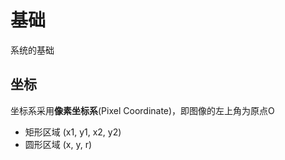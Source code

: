 # 基础

系统的基础

## 坐标

坐标系采用**像素坐标系**(Pixel Coordinate)，即图像的左上角为原点O

- 矩形区域 (x1, y1, x2, y2)
- 圆形区域 (x, y, r)


